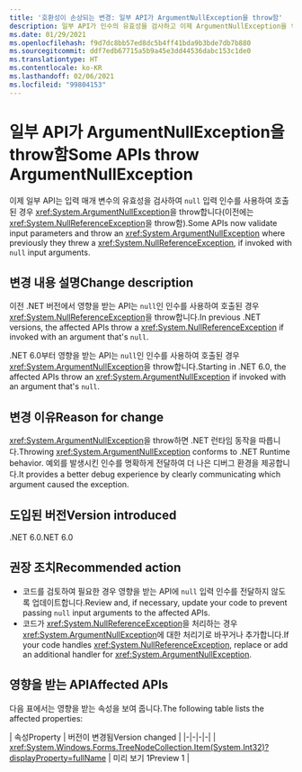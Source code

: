 ```yaml
---
title: '호환성이 손상되는 변경: 일부 API가 ArgumentNullException을 throw함'
description: 일부 API가 인수의 유효성을 검사하고 이제 ArgumentNullException을 throw하는 .NET 6.0의 주요 변경 내용에 대해 알아봅니다.
ms.date: 01/29/2021
ms.openlocfilehash: f9d7dc8bb57ed8dc5b4ff41bda9b3bde7db7b880
ms.sourcegitcommit: ddf7edb67715a5b9a45e3dd44536dabc153c1de0
ms.translationtype: HT
ms.contentlocale: ko-KR
ms.lasthandoff: 02/06/2021
ms.locfileid: "99804153"
---
```

# <a name="some-apis-throw-argumentnullexception"></a><span data-ttu-id="9eb06-103">일부 API가 ArgumentNullException을 throw함</span><span class="sxs-lookup"><span data-stu-id="9eb06-103">Some APIs throw ArgumentNullException</span></span>

<span data-ttu-id="9eb06-104">이제 일부 API는 입력 매개 변수의 유효성을 검사하여 `null` 입력 인수를 사용하여 호출된 경우 <xref:System.ArgumentNullException>을 throw합니다(이전에는 <xref:System.NullReferenceException>을 throw함).</span><span class="sxs-lookup"><span data-stu-id="9eb06-104">Some APIs now validate input parameters and throw an <xref:System.ArgumentNullException> where previously they threw a <xref:System.NullReferenceException>, if invoked with `null` input arguments.</span></span>

## <a name="change-description"></a><span data-ttu-id="9eb06-105">변경 내용 설명</span><span class="sxs-lookup"><span data-stu-id="9eb06-105">Change description</span></span>

<span data-ttu-id="9eb06-106">이전 .NET 버전에서 영향을 받는 API는 `null`인 인수를 사용하여 호출된 경우 <xref:System.NullReferenceException>을 throw합니다.</span><span class="sxs-lookup"><span data-stu-id="9eb06-106">In previous .NET versions, the affected APIs throw a <xref:System.NullReferenceException> if invoked with an argument that's `null`.</span></span>

<span data-ttu-id="9eb06-107">.NET 6.0부터 영향을 받는 API는 `null`인 인수를 사용하여 호출된 경우 <xref:System.ArgumentNullException>을 throw합니다.</span><span class="sxs-lookup"><span data-stu-id="9eb06-107">Starting in .NET 6.0, the affected APIs throw an <xref:System.ArgumentNullException> if invoked with an argument that's `null`.</span></span>

## <a name="reason-for-change"></a><span data-ttu-id="9eb06-108">변경 이유</span><span class="sxs-lookup"><span data-stu-id="9eb06-108">Reason for change</span></span>

<span data-ttu-id="9eb06-109"><xref:System.ArgumentNullException>을 throw하면 .NET 런타임 동작을 따릅니다.</span><span class="sxs-lookup"><span data-stu-id="9eb06-109">Throwing <xref:System.ArgumentNullException> conforms to .NET Runtime behavior.</span></span> <span data-ttu-id="9eb06-110">예외를 발생시킨 인수를 명확하게 전달하여 더 나은 디버그 환경을 제공합니다.</span><span class="sxs-lookup"><span data-stu-id="9eb06-110">It provides a better debug experience by clearly communicating which argument caused the exception.</span></span>

## <a name="version-introduced"></a><span data-ttu-id="9eb06-111">도입된 버전</span><span class="sxs-lookup"><span data-stu-id="9eb06-111">Version introduced</span></span>

<span data-ttu-id="9eb06-112">.NET 6.0</span><span class="sxs-lookup"><span data-stu-id="9eb06-112">.NET 6.0</span></span>

## <a name="recommended-action"></a><span data-ttu-id="9eb06-113">권장 조치</span><span class="sxs-lookup"><span data-stu-id="9eb06-113">Recommended action</span></span>

- <span data-ttu-id="9eb06-114">코드를 검토하여 필요한 경우 영향을 받는 API에 `null` 입력 인수를 전달하지 않도록 업데이트합니다.</span><span class="sxs-lookup"><span data-stu-id="9eb06-114">Review and, if necessary, update your code to prevent passing `null` input arguments to the affected APIs.</span></span>
- <span data-ttu-id="9eb06-115">코드가 <xref:System.NullReferenceException>을 처리하는 경우 <xref:System.ArgumentNullException>에 대한 처리기로 바꾸거나 추가합니다.</span><span class="sxs-lookup"><span data-stu-id="9eb06-115">If your code handles <xref:System.NullReferenceException>, replace or add an additional handler for <xref:System.ArgumentNullException>.</span></span>

## <a name="affected-apis"></a><span data-ttu-id="9eb06-116">영향을 받는 API</span><span class="sxs-lookup"><span data-stu-id="9eb06-116">Affected APIs</span></span>

<span data-ttu-id="9eb06-117">다음 표에서는 영향을 받는 속성을 보여 줍니다.</span><span class="sxs-lookup"><span data-stu-id="9eb06-117">The following table lists the affected properties:</span></span>

| <span data-ttu-id="9eb06-118">속성</span><span class="sxs-lookup"><span data-stu-id="9eb06-118">Property</span></span> | <span data-ttu-id="9eb06-119">버전이 변경됨</span><span class="sxs-lookup"><span data-stu-id="9eb06-119">Version changed</span></span> |
|-|-|-|-|
| <xref:System.Windows.Forms.TreeNodeCollection.Item(System.Int32)?displayProperty=fullName> | <span data-ttu-id="9eb06-120">미리 보기 1</span><span class="sxs-lookup"><span data-stu-id="9eb06-120">Preview 1</span></span> |

<!--

### Affected APIs

- `P:System.Windows.Forms.TreeNodeCollection.Item(System.Int32)`

### Category

Windows Forms

-->
